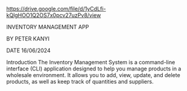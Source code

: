https://drive.google.com/file/d/1yCdLfi-kQlgHOO1Q2OS7x0pcv27uzPv8/view


INVENTORY MANAGEMENT APP


BY PETER KANYI


DATE 16/06/2024



Introduction
The Inventory Management System is a command-line interface (CLI) application designed to help you manage products in a wholesale environment. It allows you to add, view, update, and delete products, as well as keep track of quantities and suppliers.

